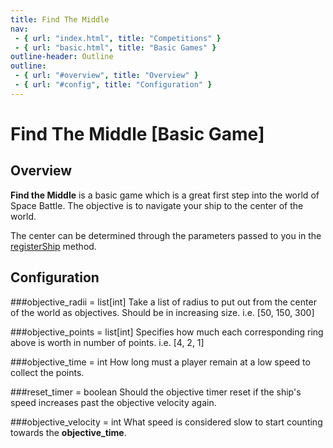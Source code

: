 ```yaml
---
title: Find The Middle
nav:
 - { url: "index.html", title: "Competitions" }
 - { url: "basic.html", title: "Basic Games" }
outline-header: Outline
outline:
 - { url: "#overview", title: "Overview" }
 - { url: "#config", title: "Configuration" }
---
```


Find The Middle [Basic Game]
=============

<a name="overview"></a>Overview
-----------

**Find the Middle** is a basic game which is a great first step into the world of Space Battle.  The objective is to navigate your ship to the center of the world.

The center can be determined through the parameters passed to you in the [registerShip](http://mikeware.github.io/SpaceBattleArena/client/java_doc/ihs/apcs/spacebattle/Spaceship.html#registerShip%28int,%20int,%20int%29) method.

<a name="config"></a>Configuration
-----------

###objective_radii = list[int]
Take a list of radius to put out from the center of the world as objectives.  Should be in increasing size. i.e. [50, 150, 300]

###objective_points = list[int]
Specifies how much each corresponding ring above is worth in number of points.  i.e. [4, 2, 1]

###objective_time = int
How long must a player remain at a low speed to collect the points.

###reset_timer = boolean
Should the objective timer reset if the ship's speed increases past the objective velocity again.

###objective_velocity = int
What speed is considered slow to start counting towards the **objective_time**.